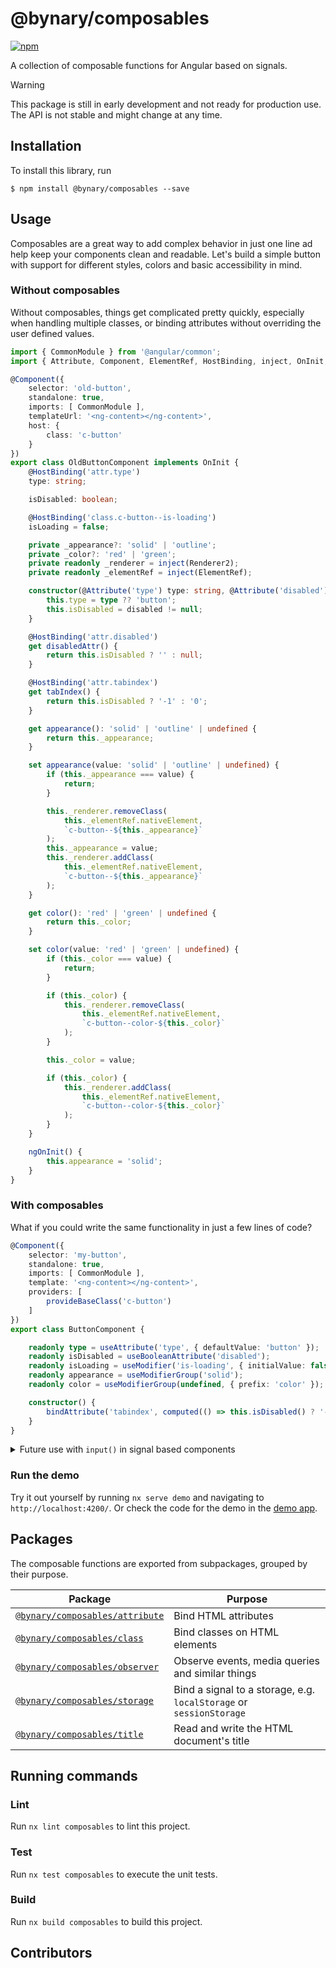 # @bynary/composables
[![npm](https://img.shields.io/npm/v/%40bynary%2Fcomposables)](https://www.npmjs.com/package/@bynary/composables)

A collection of composable functions for Angular based on signals.

> [!WARNING]
> This package is still in early development and not ready for production use. The API is not stable and might change at any time. 

## Installation

To install this library, run

```shell
$ npm install @bynary/composables --save
```

## Usage

Composables are a great way to add complex behavior in just one line ad help keep your components clean and readable.
Let's build a simple button with support for different styles, colors and basic accessibility in mind.

### Without composables

Without composables, things get complicated pretty quickly, especially when handling multiple classes, or binding attributes without overriding the user defined values.

```ts
import { CommonModule } from '@angular/common';
import { Attribute, Component, ElementRef, HostBinding, inject, OnInit, Renderer2 } from '@angular/core';

@Component({
    selector: 'old-button',
    standalone: true,
    imports: [ CommonModule ],
    templateUrl: '<ng-content></ng-content>',
    host: {
        class: 'c-button'
    }
})
export class OldButtonComponent implements OnInit {
    @HostBinding('attr.type')
    type: string;

    isDisabled: boolean;

    @HostBinding('class.c-button--is-loading')
    isLoading = false;

    private _appearance?: 'solid' | 'outline';
    private _color?: 'red' | 'green';
    private readonly _renderer = inject(Renderer2);
    private readonly _elementRef = inject(ElementRef);

    constructor(@Attribute('type') type: string, @Attribute('disabled') disabled: string) {
        this.type = type ?? 'button';
        this.isDisabled = disabled != null;
    }

    @HostBinding('attr.disabled')
    get disabledAttr() {
        return this.isDisabled ? '' : null;
    }

    @HostBinding('attr.tabindex')
    get tabIndex() {
        return this.isDisabled ? '-1' : '0';
    }

    get appearance(): 'solid' | 'outline' | undefined {
        return this._appearance;
    }

    set appearance(value: 'solid' | 'outline' | undefined) {
        if (this._appearance === value) {
            return;
        }

        this._renderer.removeClass(
            this._elementRef.nativeElement,
            `c-button--${this._appearance}`
        );
        this._appearance = value;
        this._renderer.addClass(
            this._elementRef.nativeElement,
            `c-button--${this._appearance}`
        );
    }

    get color(): 'red' | 'green' | undefined {
        return this._color;
    }

    set color(value: 'red' | 'green' | undefined) {
        if (this._color === value) {
            return;
        }

        if (this._color) {
            this._renderer.removeClass(
                this._elementRef.nativeElement,
                `c-button--color-${this._color}`
            );
        }

        this._color = value;

        if (this._color) {
            this._renderer.addClass(
                this._elementRef.nativeElement,
                `c-button--color-${this._color}`
            );
        }
    }

    ngOnInit() {
        this.appearance = 'solid';
    }
}

```

### With composables

What if you could write the same functionality in just a few lines of code?

```ts
@Component({
    selector: 'my-button',
    standalone: true,
    imports: [ CommonModule ],
    template: '<ng-content></ng-content>',
    providers: [
        provideBaseClass('c-button')
    ]
})
export class ButtonComponent {

    readonly type = useAttribute('type', { defaultValue: 'button' });
    readonly isDisabled = useBooleanAttribute('disabled');
    readonly isLoading = useModifier('is-loading', { initialValue: false });
    readonly appearance = useModifierGroup('solid');
    readonly color = useModifierGroup(undefined, { prefix: 'color' });

    constructor() {
        bindAttribute('tabindex', computed(() => this.isDisabled() ? '-1' : '0'));
    }
}
```

<details>
<summary>Future use with <code>input()</code> in signal based components</summary>

Next to the `useXyz`-function, each composable is also available as a `binXyz`-function, which takes a signal as an input and allows to combine multiple use cases in one statement.
E.g. with the upcoming signal-based `input()` function ([read more about this](https://github.com/angular/angular/discussions/49682)) 

```ts
import { bindAttribute } from './attribute.composable';

@Component({
    selector: 'my-button',
    standalone: true,
    imports: [ CommonModule ],
    template: '<ng-content></ng-content>',
    providers: [
        provideBaseClass('c-button')
    ]
})
export class ButtonComponent {

    readonly disabled = input(false);
    readonly loading = input(false);
    readonly appearance = input('solid');
    readonly color = input(undefined);
    readonly type = useAttribute('type', { defaultValue: 'button' });

    constructor() {
        bindBooleanAttribute('disabled', this.disabled);
        bindModifier('is-loading', this.loading);
        bindModifierGroup(this.appearance);
        bindModifierGroup(this.color, { prefix: 'color' });
        bindAttribute('tabindex', computed(() => this.disabled() ? '-1' : '0'));
    }
}
```
</details>

### Run the demo

Try it out yourself by running `nx serve demo` and navigating to `http://localhost:4200/`.
Or check the code for the demo in the [demo app](../../apps/demo).


## Packages

The composable functions are exported from subpackages, grouped by their purpose.

| Package                                                          | Purpose                                                             |
|------------------------------------------------------------------|---------------------------------------------------------------------|
| [`@bynary/composables/attribute`](attribute/README.md) | Bind HTML attributes                                                |
| [`@bynary/composables/class`](class/README.md)       | Bind classes on HTML elements                                       |
| [`@bynary/composables/observer`](observer/README.md) | Observe events, media queries and similar things                    |
| [`@bynary/composables/storage`](storage/README.md)   | Bind a signal to a storage, e.g. `localStorage` or `sessionStorage` |
| [`@bynary/composables/title`](title/README.md)       | Read and write the HTML document's title                            |

## Running commands

### Lint

Run `nx lint composables` to lint this project.

### Test

Run `nx test composables` to execute the unit tests.

### Build

Run `nx build composables` to build this project.

## Contributors
